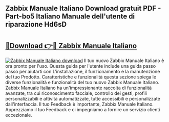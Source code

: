 ## Zabbix Manuale Italiano Download gratuit PDF - Part-bo5 Italiano Manuale dell'utente di riparazione Hd6sD

# <h2><a href="http://dfe6nu.blite.top/?on=Zabbix+Manuale+Italiano">🔗Download 👉🔴 Zabbix Manuale Italiano</a></h2>

[![Zabbix Manuale Italiano download](https://i.imgur.com/lujVjoI.png)](http://dfe6nu.blite.top/?on=Zabbix+Manuale+Italiano)
Il tuo nuovo Zabbix Manuale Italiano è ora pronto per l'uso. Questa guida per l'utente include una guida passo passo per aiutarti con L'installazione, il funzionamento e la manutenzione del tuo Prodotto. Caratteristiche e funzionalità questa sezione spiega le diverse funzionalità e funzionalità del tuo nuovo Zabbix Manuale Italiano. Zabbix Manuale Italiano ha un'impressionante raccolta di funzionalità avanzate, tra cui riconoscimento facciale, controllo dei gesti, profili personalizzabili e attività automatizzate, tutte accessibili e personalizzate dall'interfaccia. Il tuo Feedback è importante, Zabbix Manuale Italiano. Apprezziamo il tuo Feedback e ci impegniamo a fornire un servizio clienti eccezionale.
